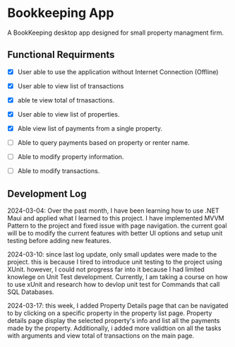 # Bookkeeping App
A BookKeeping desktop app designed for small property managment firm.

## Functional Requirments
  - [X] User able to use the application without Internet Connection (Offline)
  - [X] User able to view list of transactions
  - [X] able te view total of trnasactions.
  - [X] User able to view list of properties.
  - [X] Able view list of payments from a single property.
  - [ ] Able to query payments based on property or renter name.
  - [ ] Able to modify property information.
  - [ ] Able to modify transactions.


## Development Log
2024-03-04: Over the past month, I have been learning how to use .NET Maui and applied what I learned to this project. I have implemented MVVM Pattern to the project and fixed issue with page navigation. the current goal will be to modify the current features with better UI options and setup unit testing before adding new features. 

2024-03-10: since last log update, only small updates were made to the project. this is because I tired to introduce unit testing to the project using XUnit. however, I could not progress far into it because I had limited knowlege on Unit Test development. Currently, I am taking a course on how to use xUnit and research how to devlop unit test for Commands that call SQL Databases.

2024-03-17: this week, I added Property Details page that can be navigated to by clicking on a specific property in the property list page. Property details page display the selected property's info and list all the payments made by the property. Additionally, i added more validtion on all the tasks with arguments and view total of transactions on the main page.
